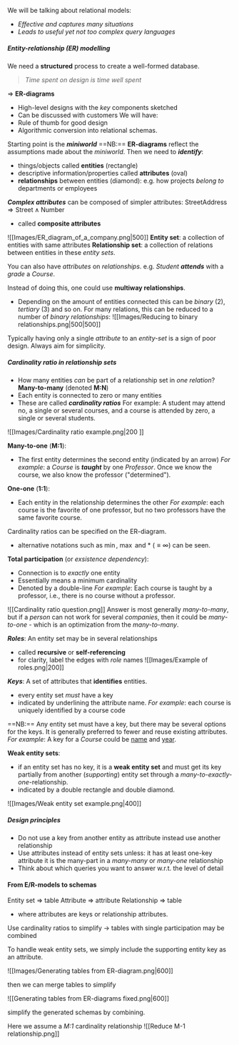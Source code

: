 
We will be talking about relational models:
- *Effective and captures many situations*
- *Leads to useful yet not too complex query languages*
##### Entity-relationship (ER) modelling
We need a **structured** process to create a well-formed database.
>*Time spent on design is time well spent*

$\Rightarrow$ **ER-diagrams**
- High-level designs with the *key* components sketched
- Can be discussed with customers
We will have:
- Rule of thumb for good design
- Algorithmic conversion into relational schemas. 

Starting point is the ***miniworld***
==NB:== **ER-diagrams** reflect the assumptions made about the *miniworld*. 
Then we need to ***identify***:
- things/objects called **entities** (rectangle)
- descriptive information/properties called **attributes** (oval)
- **relationships** between entities (diamond):
	e.g. how projects *belong to* departments or employees 

***Complex attributes*** can be composed of simpler attributes: $\mathrm{StreetAddress} \Rightarrow \mathrm{Street} \land \mathrm{Number}$
- called **composite attributes**


![[Images/ER_diagram_of_a_company.png|500]]
**Entity set**: a collection of entities with same attributes
**Relationship set**: a collection of relations between entities in these *entity sets*. 

You can also have *attributes* on *relationships*. 
	e.g. *Student* ***attends*** with a *grade* a *Course*. 

Instead of doing this, one could use **multiway relationships**. 
- Depending on the amount of entities connected this can be *binary* (2), *tertiary* (3) and so on. 
For many relations, this can be reduced to a number of *binary relationships*:
![[Images/Reducing to binary relationships.png|500|500]]

Typically having only a single *attribute* to an *entity-set* is a sign of poor design. Always aim for simplicity. 

##### Cardinality ratio in relationship sets
- How many entities *can* be part of a relationship set in *one relation*?
**Many-to-many** (denoted **M:N**)
- Each entity is connected to zero or many entities
- These are called ***cardinality ratios***
For example: A student may attend no, a single or several courses, and a course is attended by zero, a single or several students.

![[Images/Cardinality ratio example.png|200 ]]

**Many-to-one** (**M:1**):
- The first entity determines the second entity (indicated by an arrow)
*For example*: a *Course* is ***taught*** by one *Professor*. 
Once we know the course, we also know the professor ("determined").

**One-one** (**1:1**): 
- Each entity in the relationship determines the other
*For example*: each course is the favorite of one professor, but no two professors have the same favorite course. 

Cardinality ratios can be specified on the ER-diagram.
- alternative notations such as $\min$, $\max$ and $*$ ($\equiv \infty$) can be seen. 

**Total participation** (or *exsistence dependency*):
- Connection is to *exactly* one entity
- Essentially means a minimum cardinality
- Denoted by a double-line
*For example*: Each course is taught by a professor, i.e., there is no course without a professor.

![[Cardinality ratio question.png]]
Answer is most generally *many-to-many*, but if a *person* can not work for several *companies*, then it could be *many-to-one* - which is an optimization from the *many-to-many*.

***Roles***: An entity set may be in several relationships
- called **recursive** or **self-referencing**
- for clarity, label the edges with *role* names
![[Images/Example of roles.png|200]]

***Keys***: A set of attributes that **identifies** entities.
- every entity set *must* have a key
- indicated by underlining the attribute name. 
*For example*: each course is uniquely identified by a course code

==NB:== Any entity set must have a key, but there may be several options for the keys.
It is generally preferred to fewer and reuse existing attributes.
*For example*: A key for a *Course* could be <u>name</u> and <u>year</u>.

**Weak entity sets**: 
- if an entity set has no key, it is a **weak entity set** and must get its key partially from another (*supporting*) entity set through a *many-to-exactly-one*-relationship. 
- indicated by a double rectangle and double diamond. 

![[Images/Weak entity set example.png|400]]

##### Design principles
- Do not use a key from another entity as attribute
	instead use another relationship
- Use attributes instead of entity sets unless:
	it has at least one-key attribute
	it is the many-part in a *many-many* or *many-one* relationship
- Think about which queries you want to answer w.r.t. the level of detail


#### From E/R-models to schemas
Entity set       $\Rightarrow$  table
Attribute       $\Rightarrow$  attribute
Relationship  $\Rightarrow$  table
- where attributes are keys or relationship attributes. 

Use cardinality ratios to simplify
$\rightarrow$ tables with single participation may be combined

To handle weak entity sets, we simply include the supporting entity key as an attribute. 

![[Images/Generating tables from ER-diagram.png|600]]

then we can merge tables to simplify 

![[Generating tables from ER-diagrams fixed.png|600]]

simplify the generated schemas by combining.

Here we assume a *M:1* cardinality relationship
![[Reduce M-1 relationship.png]]

